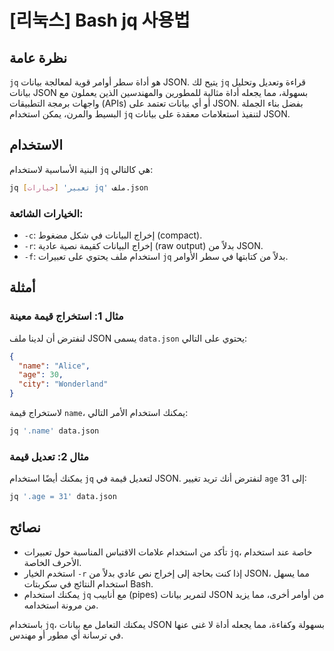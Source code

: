 # [리눅스] Bash jq 사용법

## نظرة عامة
`jq` هو أداة سطر أوامر قوية لمعالجة بيانات JSON. يتيح لك `jq` قراءة وتعديل وتحليل بيانات JSON بسهولة، مما يجعله أداة مثالية للمطورين والمهندسين الذين يعملون مع واجهات برمجة التطبيقات (APIs) أو أي بيانات تعتمد على JSON. بفضل بناء الجملة البسيط والمرن، يمكن استخدام `jq` لتنفيذ استعلامات معقدة على بيانات JSON.

## الاستخدام
البنية الأساسية لاستخدام `jq` هي كالتالي:

```bash
jq [خيارات] 'تعبير jq' ملف.json
```

### الخيارات الشائعة:
- `-c`: إخراج البيانات في شكل مضغوط (compact).
- `-r`: إخراج البيانات كقيمة نصية عادية (raw output) بدلاً من JSON.
- `-f`: استخدام ملف يحتوي على تعبيرات `jq` بدلاً من كتابتها في سطر الأوامر.

## أمثلة
### مثال 1: استخراج قيمة معينة
لنفترض أن لدينا ملف JSON يسمى `data.json` يحتوي على التالي:

```json
{
  "name": "Alice",
  "age": 30,
  "city": "Wonderland"
}
```

لاستخراج قيمة `name`، يمكنك استخدام الأمر التالي:

```bash
jq '.name' data.json
```

### مثال 2: تعديل قيمة
يمكنك أيضًا استخدام `jq` لتعديل قيمة في JSON. لنفترض أنك تريد تغيير `age` إلى 31:

```bash
jq '.age = 31' data.json
```

## نصائح
- تأكد من استخدام علامات الاقتباس المناسبة حول تعبيرات `jq`، خاصة عند استخدام الأحرف الخاصة.
- استخدم الخيار `-r` إذا كنت بحاجة إلى إخراج نص عادي بدلاً من JSON، مما يسهل استخدام النتائج في سكربتات Bash.
- يمكنك استخدام `jq` مع أنابيب (pipes) لتمرير بيانات JSON من أوامر أخرى، مما يزيد من مرونة استخدامه.

باستخدام `jq`، يمكنك التعامل مع بيانات JSON بسهولة وكفاءة، مما يجعله أداة لا غنى عنها في ترسانة أي مطور أو مهندس.